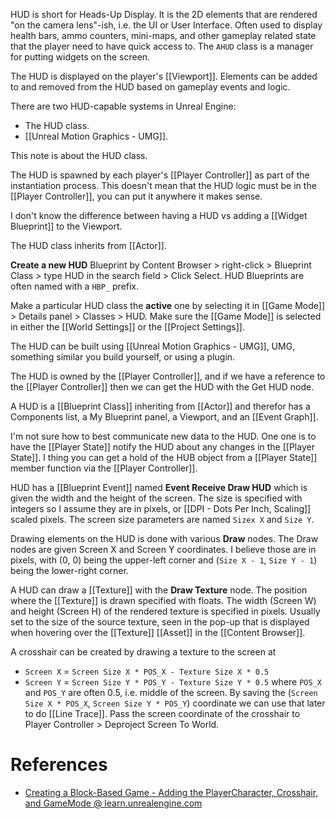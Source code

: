 HUD is short for Heads-Up Display.
It is the 2D elements that are rendered "on the camera lens"-ish, i.e. the UI or User Interface.
Often used to display health bars, ammo counters, mini-maps, and other gameplay related state that the player need to have quick access to.
The `AHUD` class is a manager for putting widgets on the screen.

The HUD is displayed on the player's [[Viewport]].
Elements can be added to and removed from the HUD based on gameplay events and logic.

There are two HUD-capable systems in Unreal Engine:
- The HUD class.
- [[Unreal Motion Graphics - UMG]].

This note is about the HUD class.

The HUD is spawned by each player's [[Player Controller]] as part of the instantiation process.
This doesn't mean that the HUD logic must be in the [[Player Controller]],
you can put it anywhere it makes sense.

I don't know the difference between having a HUD vs adding a [[Widget Blueprint]] to the Viewport.

The HUD class inherits from [[Actor]].

**Create a new HUD** Blueprint by Content Browser > right-click > Blueprint Class > type HUD in the search field > Click Select.
HUD Blueprints are often named with a `HBP_` prefix.

Make a particular HUD class the **active** one by selecting it in [[Game Mode]] > Details panel > Classes > HUD.
Make sure the [[Game Mode]] is selected in either the [[World Settings]] or the [[Project Settings]].

The HUD can be built using [[Unreal Motion Graphics - UMG]], UMG, something similar you build yourself, or using a plugin.

The HUD is owned by the [[Player Controller]], and if we have a reference to the [[Player Controller]] then we can get the HUD with the Get HUD node.

A HUD is a [[Blueprint Class]] inheriting from [[Actor]] and therefor has a Components list, a My Blueprint panel, a Viewport, and an [[Event Graph]].

I'm not sure how to best communicate new data to the HUD.
One one is to have the [[Player State]] notify the HUD about any changes in the [[Player State]].
I thing you can get a hold of the HUB object from a [[Player State]] member function via the [[Player Controller]].

HUD has a [[Blueprint Event]] named **Event Receive Draw HUD** which is given the width and the height of the screen.
The size is specified with integers so I assume they are in pixels, or [[DPI - Dots Per Inch, Scaling]] scaled pixels.
The screen size parameters are named `Sizex X` and `Size Y`.

Drawing elements on the HUD is done with various **Draw** nodes.
The Draw nodes are given Screen X and Screen Y coordinates.
I believe those are in pixels, with (0, 0) being the upper-left corner and (`Size X - 1`, `Size Y - 1`) being the lower-right corner.

A HUD can draw a [[Texture]] with the **Draw Texture** node.
The position where the [[Texture]] is drawn specified with floats.
The width (Screen W) and height (Screen H) of the rendered texture is specified in pixels.
Usually set to the size of the source texture, seen in the pop-up that is displayed when hovering over the [[Texture]] [[Asset]] in the [[Content Browser]].

A crosshair can be created by drawing a texture to the screen at
- `Screen X` = `Screen Size X * POS_X - Texture Size X * 0.5`
- `Screen Y` = `Screen Size Y * POS_Y - Texture Size Y * 0.5`
where `POS_X` and `POS_Y` are often 0.5, i.e. middle of the screen.
By saving the (`Screen Size X * POS_X`,  `Screen Size Y * POS_Y`) coordinate we can use that later to do [[Line Trace]].
Pass the screen coordinate of the crosshair to Player Controller > Deproject Screen To World.

# References
- [Creating a Block-Based Game - Adding the PlayerCharacter, Crosshair, and GameMode @ learn.unrealengine.com](https://learn.unrealengine.com/course/3770925/module/7308627)
